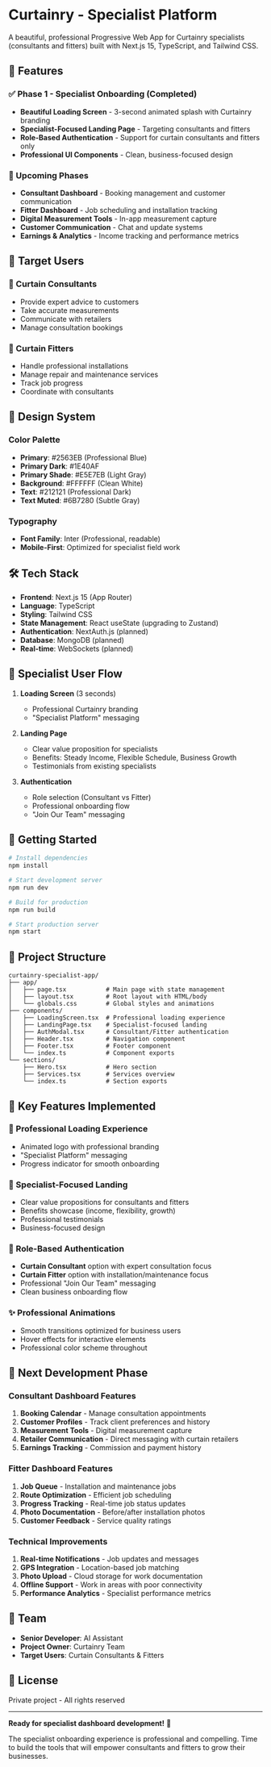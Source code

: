 # Curtainry - Specialist Platform

A beautiful, professional Progressive Web App for Curtainry specialists (consultants and fitters) built with Next.js 15, TypeScript, and Tailwind CSS.

## 🚀 Features

### ✅ Phase 1 - Specialist Onboarding (Completed)
- **Beautiful Loading Screen** - 3-second animated splash with Curtainry branding
- **Specialist-Focused Landing Page** - Targeting consultants and fitters
- **Role-Based Authentication** - Support for curtain consultants and fitters only
- **Professional UI Components** - Clean, business-focused design

### 🔄 Upcoming Phases
- **Consultant Dashboard** - Booking management and customer communication
- **Fitter Dashboard** - Job scheduling and installation tracking
- **Digital Measurement Tools** - In-app measurement capture
- **Customer Communication** - Chat and update systems
- **Earnings & Analytics** - Income tracking and performance metrics

## 🎯 Target Users

### 👔 Curtain Consultants
- Provide expert advice to customers
- Take accurate measurements
- Communicate with retailers
- Manage consultation bookings

### 🔧 Curtain Fitters
- Handle professional installations
- Manage repair and maintenance services
- Track job progress
- Coordinate with consultants

## 🎨 Design System

### Color Palette
- **Primary**: #2563EB (Professional Blue)
- **Primary Dark**: #1E40AF
- **Primary Shade**: #E5E7EB (Light Gray)
- **Background**: #FFFFFF (Clean White)
- **Text**: #212121 (Professional Dark)
- **Text Muted**: #6B7280 (Subtle Gray)

### Typography
- **Font Family**: Inter (Professional, readable)
- **Mobile-First**: Optimized for specialist field work

## 🛠 Tech Stack

- **Frontend**: Next.js 15 (App Router)
- **Language**: TypeScript
- **Styling**: Tailwind CSS
- **State Management**: React useState (upgrading to Zustand)
- **Authentication**: NextAuth.js (planned)
- **Database**: MongoDB (planned)
- **Real-time**: WebSockets (planned)

## 📱 Specialist User Flow

1. **Loading Screen** (3 seconds)
   - Professional Curtainry branding
   - "Specialist Platform" messaging

2. **Landing Page**
   - Clear value proposition for specialists
   - Benefits: Steady Income, Flexible Schedule, Business Growth
   - Testimonials from existing specialists

3. **Authentication**
   - Role selection (Consultant vs Fitter)
   - Professional onboarding flow
   - "Join Our Team" messaging

## 🚦 Getting Started

```bash
# Install dependencies
npm install

# Start development server
npm run dev

# Build for production
npm run build

# Start production server
npm start
```

## 📁 Project Structure

```
curtainry-specialist-app/
├── app/
│   ├── page.tsx           # Main page with state management
│   ├── layout.tsx         # Root layout with HTML/body
│   └── globals.css        # Global styles and animations
├── components/
│   ├── LoadingScreen.tsx  # Professional loading experience
│   ├── LandingPage.tsx    # Specialist-focused landing
│   ├── AuthModal.tsx      # Consultant/Fitter authentication
│   ├── Header.tsx         # Navigation component
│   ├── Footer.tsx         # Footer component
│   └── index.ts           # Component exports
└── sections/
    ├── Hero.tsx           # Hero section
    ├── Services.tsx       # Services overview
    └── index.ts           # Section exports
```

## 🎯 Key Features Implemented

### 🎨 Professional Loading Experience
- Animated logo with professional branding
- "Specialist Platform" messaging
- Progress indicator for smooth onboarding

### 📱 Specialist-Focused Landing
- Clear value propositions for consultants and fitters
- Benefits showcase (income, flexibility, growth)
- Professional testimonials
- Business-focused design

### 🔐 Role-Based Authentication
- **Curtain Consultant** option with expert consultation focus
- **Curtain Fitter** option with installation/maintenance focus
- Professional "Join Our Team" messaging
- Clean business onboarding flow

### ✨ Professional Animations
- Smooth transitions optimized for business users
- Hover effects for interactive elements
- Professional color scheme throughout

## 🔮 Next Development Phase

### Consultant Dashboard Features
1. **Booking Calendar** - Manage consultation appointments
2. **Customer Profiles** - Track client preferences and history
3. **Measurement Tools** - Digital measurement capture
4. **Retailer Communication** - Direct messaging with curtain retailers
5. **Earnings Tracking** - Commission and payment history

### Fitter Dashboard Features
1. **Job Queue** - Installation and maintenance jobs
2. **Route Optimization** - Efficient job scheduling
3. **Progress Tracking** - Real-time job status updates
4. **Photo Documentation** - Before/after installation photos
5. **Customer Feedback** - Service quality ratings

### Technical Improvements
1. **Real-time Notifications** - Job updates and messages
2. **GPS Integration** - Location-based job matching
3. **Photo Upload** - Cloud storage for work documentation
4. **Offline Support** - Work in areas with poor connectivity
5. **Performance Analytics** - Specialist performance metrics

## 👥 Team

- **Senior Developer**: AI Assistant
- **Project Owner**: Curtainry Team
- **Target Users**: Curtain Consultants & Fitters

## 📄 License

Private project - All rights reserved

---

**Ready for specialist dashboard development!** 🚀

The specialist onboarding experience is professional and compelling. Time to build the tools that will empower consultants and fitters to grow their businesses.
